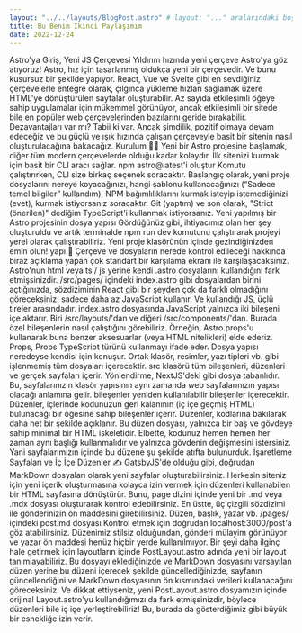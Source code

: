 ```yaml
---
layout: "../../layouts/BlogPost.astro" # layout: "..." aralarındaki boşluk dahi önemli hata veriyor.
title: Bu Benim İkinci Paylaşımım
date: 2022-12-24
---
```


Astro'ya Giriş, Yeni JS Çerçevesi Yıldırım hızında yeni çerçeve Astro'ya göz atıyoruz! Astro, hız için tasarlanmış oldukça yeni bir çerçevedir. Ve bunu kusursuz bir şekilde yapıyor. React, Vue ve Svelte gibi en sevdiğiniz çerçevelerle entegre olarak, çılgınca yükleme hızları sağlamak üzere HTML'ye dönüştürülen sayfalar oluşturabilir. Az sayıda etkileşimli öğeye sahip uygulamalar için mükemmel görünüyor, ancak etkileşimli bir sitede bile en popüler web çerçevelerinden bazılarını geride bırakabilir. Dezavantajları var mı? Tabii ki var. Ancak şimdilik, pozitif olmaya devam edeceğiz ve bu güçlü ve ışık hızında çalışan çerçeveyle basit bir sitenin nasıl oluşturulacağına bakacağız. Kurulum 👷‍♂️ Yeni bir Astro projesine başlamak, diğer tüm modern çerçevelerde olduğu kadar kolaydır. İlk sitenizi kurmak için basit bir CLI aracı sağlar. npm astro@latest'i oluştur Komutu çalıştırırken, CLI size birkaç seçenek soracaktır. Başlangıç ​​olarak, yeni proje dosyalarını nereye koyacağınızı, hangi şablonu kullanacağınızı (“Sadece temel bilgiler” kullandım), NPM bağımlılıklarını kurmak isteyip istemediğinizi (evet), kurmak istiyorsanız soracaktır. Git (yaptım) ve son olarak, "Strict (önerilen)" dediğim TypeScript'i kullanmak istiyorsanız. Yeni yapılmış bir Astro projesinin dosya yapısı Gördüğünüz gibi, ihtiyacımız olan her şey oluşturuldu ve artık terminalde npm run dev komutunu çalıştırarak projeyi yerel olarak çalıştırabiliriz. Yeni proje klasörünün içinde gezindiğinizden emin olun! yapı 📃 Çerçeve ve dosyaların nerede kontrol edileceği hakkında biraz açıklama yapan çok standart bir karşılama ekranı ile karşılaşacaksınız. Astro'nun html veya ts / js yerine kendi .astro dosyalarını kullandığını fark etmişsinizdir. /src/pages/ içindeki index.astro gibi dosyalardan birini açtığınızda, sözdiziminin React gibi bir şeyden çok da farklı olmadığını göreceksiniz. sadece daha az JavaScript kullanır. Ve kullandığı JS, üçlü tireler arasındadır. index.astro dosyasında JavaScript yalnızca iki bileşeni içe aktarır. Biri /src/layouts/'dan ve diğeri /src/components/'dan. Burada özel bileşenlerin nasıl çalıştığını görebiliriz. Örneğin, Astro.props'u kullanarak buna benzer aksesuarlar (veya HTML nitelikleri) elde ederiz. Props, Props TypeScript türünü kullanmayı ifade eder. Dosya yapısı neredeyse kendisi için konuşur. Ortak klasör, resimler, yazı tipleri vb. gibi işlenmemiş tüm dosyaları içerecektir. src klasörü tüm bileşenleri, düzenleri ve gerçek sayfaları içerir. Yönlendirme, NextJS'deki gibi dosya tabanlıdır. Bu, sayfalarınızın klasör yapısının aynı zamanda web sayfalarınızın yapısı olacağı anlamına gelir. bileşenler yeniden kullanılabilir bileşenler içerecektir. Düzenler, içlerinde kodunuzun geri kalanının (iç içe geçmiş HTML) bulunacağı bir <slot /> öğesine sahip bileşenler içerir. Düzenler, kodlarına bakılarak daha net bir şekilde açıklanır. Bu düzen dosyası, yalnızca bir baş ve gövdeye sahip minimal bir HTML iskeletidir. Elbette, kodunuz hemen hemen her zaman aynı başlığı kullanmalıdır ve yalnızca gövdenin değişmesini istersiniz. Yani sayfalarımızın içinde bu düzene şu şekilde atıfta bulunurduk. İşaretleme Sayfaları ve İç İçe Düzenler ✍ GatsbyJS'de olduğu gibi, doğrudan MarkDown dosyaları olarak yeni sayfalar oluşturabilirsiniz. Herkesin siteniz için yeni içerik oluşturmasına kolayca izin vermek için düzenleri kullanabilen bir HTML sayfasına dönüştürür. Bunu, page dizini içinde yeni bir .md veya .mdx dosyası oluşturarak kontrol edebilirsiniz. En üstte, üç çizgili sözdizimi ile gönderinizin ön maddesini girebilirsiniz. Düzen, başlık, yazar vb. /pages/ içindeki post.md dosyası Kontrol etmek için doğrudan localhost:3000/post'a göz atabilirsiniz. Düzenimiz stilsiz olduğundan, gönderi mülayim görünüyor ve yazar ön maddesi henüz hiçbir yerde kullanılmıyor. Bir şeyi daha ilginç hale getirmek için layoutların içinde PostLayout.astro adında yeni bir layout tanımlayabiliriz. Bu dosyayı eklediğinizde ve MarkDown dosyasını varsayılan düzen yerine bu düzeni içerecek şekilde güncellediğinizde, sayfanın güncellendiğini ve MarkDown dosyasının ön kısmındaki verileri kullanacağını göreceksiniz. Ve dikkat ettiyseniz, yeni PostLayout.astro dosyamızın içinde orijinal Layout.astro'yu kullandığımızı da fark etmişsinizdir, böylece düzenleri bile iç içe yerleştirebiliriz! Bu, burada da gösterdiğimiz gibi büyük bir esnekliğe izin verir.